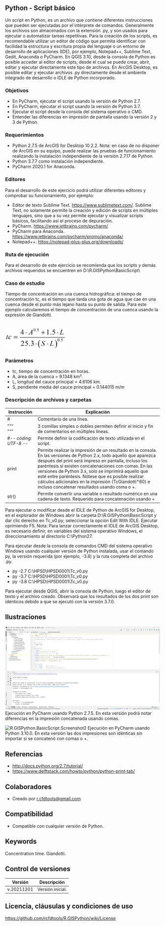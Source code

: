 ## Python - Script básico

Un script en Python, es un archivo que contiene diferentes instrucciones que pueden ser ejecutadas por el intérprete de comandos. Generalmente los archivos son almacenados con la extensión .py, y son usados para ejecutar o automatizar tareas repetitivas. Para la creación de los scripts, es recomendable utilizar un editor de código que permita identificar con facilidad la estructura y escritura propia del lenguaje o un entorno de desarrollo de aplicaciones (IDE), por ejemplo, Notepad++, Sublime Text, Gedit, Anaconda o PyCharm. En QGIS 3.10, desde la consola de Python es posible acceder al editor de scripts, desde el cual se puede crear, abrir, editar y ejecutar directamente este tipo de archivos. En ArcGIS Desktop, es posible editar y ejecutar archivos .py directamente desde el ambiente integrado de desarrollo o IDLE de Python incorporado.


### Objetivos

* En PyCharm, ejecutar el script usando la versión de Python 2.7.
* En PyCharm, ejecutar el script usando la versión de Python 3.7.
* Ejecutar el script desde la consola del sistema operativo o CMD.
* Entender las diferencias en impresión de pantalla usando la versión 2 y 3 de Python.


### Requerimientos

* Python 2.7.5 de ArcGIS for Desktop 10.2.2. Nota: en caso de no disponer de ArcGIS en su equipo, puede realizar las pruebas de funcionamiento realizando la instalación independiente de la versión 2.7.17 de Python.
* Python 3.7.7 como instalación independiente.
* PyCharm 2020.1 for Anaconda.


### Editores

Para el desarrollo de este ejercicio podrá utilizar diferentes editores y comprobar su funcionamiento, por ejemplo:

* Editor de texto Sublime Text. https://www.sublimetext.com/. Sublime Text, no solamente 
permite la creación y edición de scripts en múltiples lenguajes, sino que a su vez permite ejecutar y visualizar scripts básicos, facilitando así el proceso de depuración.
* PyCharm. https://www.jetbrains.com/pycharm/ 
* PyCharm para Anaconda. https://www.jetbrains.com/pycharm/promo/anaconda/
* Notepad++. https://notepad-plus-plus.org/downloads/


### Ruta de ejecución
 
Para el desarrollo de este ejercicio se recomienda que los scripts y demás archivos requeridos se encuentren en D:\R.GISPython\BasicScript\ 


### Caso de estudio

Tiempo de concentración en una cuenca hidrográfica: el tiempo de concentración tc, es el tiempo que tarda una gota de agua que cae en una cuenca desde el punto más lejano hasta su punto de salida. Para este ejemplo calcularemos el tiempo de concentración de una cuenca usando la expresión de Giandotti.

<div align="left">
  <br>
  <img alt="R.GISPython.BasicScript.TcGiangotti" src="https://github.com/rcfdtools/R.GISPython/blob/main/BasicScript/Screenshot/TcGiangotti.png" width="200px">
</div>


### Parámetros
* tc, tiempo de concentración en horas.
* A, área de la cuenca = 9.1348 km².
* L, longitud del cauce principal = 4.6106 km.
* S, pendiente media del cauce principal = 0.144015 m/m


### Descripción de archivos y carpetas

| Instrucción  | Explicación                                                                                      |
|--------------|--------------------------------------------------------------------------------------------------|
| #            | Comentario de una línea.                                                                         |
| """<br/>"""  | 3 comillas simples o dobles permiten definir el inicio y fin de comentarios en múltiples líneas. |
| #-*- coding: UTF-8 -*- | Permite definir la codificación de texto utilizada en el script.  |
| print | Permite realizar la impresión de un resultado en la consola. En las versiones de Python 2.x, todo aquello que aparezca después del print será impreso en pantalla, incluso los paréntesis sí existen concatenaciones con comas. En las versiones de Python 3.x, solo se imprimirá aquello que esté entre paréntesis. Nótese que es posible realizar cálculos adicionales en la impresión (TcGiandotti*60) e incluso concatenar resultados usando coma o +. |
| str() | Permite convertir una variable o resultado numérico en una cadena de texto. Requerido para concatenación usando + |


Para ejecutar o modificar desde el IDLE de Python de ArcGIS for Desktop, en el explorador de Windows abrir la carpeta D:\R.GISPython\BasicScript y dar clic derecho en Tc_v0.py; seleccionar la opción Edit With IDLE. Ejecutar oprimiendo F5. Nota: Para lanzar correctamente el IDLE de ArcGIS Desktop, es necesario definir, en variables del sistema operativo Windows, el direccionamiento al directorio C:\Python27.

Para ejecutar desde la consola de comandos CMD del sistema operativo Windows usando cualquier versión de Python instalada, usar el comando py, la versión requerida (por ejemplo, -3.8) y la ruta completa del archivo .py.

* py -2.7 C:\HPSD\HPSD0001\Tc_v0.py
* py -3.7 C:\HPSD\HPSD0001\Tc_v0.py
* py -3.8 C:\HPSD\HPSD0001\Tc_v0.py

Para ejecutar desde QGIS, abrir la consola de Python, luego el editor de texto y el archivo creado. Observará que los resultados de los dos print son idénticos debido a que se ejecutó con la versión 3.7.0.


## Ilustraciones

![R.GISPython.BasicScript.Screenshot1](https://github.com/rcfdtools/R.GISPython/blob/main/BasicScript/Screenshot/Python2.7.5PyCharm2021.3.png)
Ejecución en PyCharm usando Python 2.7.5. En esta versión podrá notar diferencias en la impresión concatenada usando comas.

![R.GISPython.BasicScript.Screenshot2](https://github.com/rcfdtools/R.GISPython/blob/main/BasicScript/Screenshot/Python3.10.0PyCharm2021.3.pngg)
Ejecución en PyCharm usando Python 3.10.0. En esta versión las dos impresiones son idénticas sin importar si se concatenó con comas o +.



## Referencias

* http://docs.python.org/2.7/tutorial/
* https://www.delftstack.com/howto/python/python-print-tab/


## Colaboradores

* Creado por r.cfdtools@gmail.com


## Compatibilidad

* Compatible con cualquier versión de Python.


## Keywords
Concentration time. Giandotti.


## Control de versiones

| Versión    | Descripción      |
|------------|------------------|
| v.20211201 | Versión inicial. | 


## Licencia, cláusulas y condiciones de uso
https://github.com/rcfdtools/R.GISPython/wiki/License

